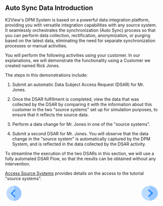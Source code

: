 ## Auto Sync Data Introduction

K2View's DPM System is based on a powerful data integration platform, providing you with versatile integration capabilities with any source system. It seamlessly orchestrates the synchronization (Auto Sync) process so that you can perform data collection, rectification, anonymization, or purging based on the latest data, eliminating the need for separate synchronization processes or manual activities.

You will perform the following activities using your customer. In our explanations, we will demonstrate the functionality using a Customer we created named Rick Jones.

The steps in this demonstrations include:

1. Submit an automatic Data Subject Access Request (DSAR) for Mr. Jones.

2. Once the DSAR fulfillment is completed, view the data that was collected by the DSAR by comparing it with the information about this customer in the two "source systems" set up for simulation purposes, to ensure that it reflects the source data.

3. Perform a data change for Mr. Jones in one of the "source systems".

4. Submit a second DSAR for Mr. Jones. You will observe that the data change in the "source system" is automatically captured by the DPM System, and is reflected in the data collected by the DSAR activity.

To streamline the execution of the two DSARs in this section, we will use a fully automated DSAR Flow, so that the results can be obtained without any intervention.

[Access Source Systems](../00_Setup/00_Access_Source_Systems.md) provides details on the access to the tutorial "source systems".


[![Previous](../images/Previous.png)](  01_Auto_Sync_Data_Main.md)[<img align="right" width="60" height="54" src="../images/Next.png">]( 03_01_Auto_Sync_Data_Tutorial.md)
